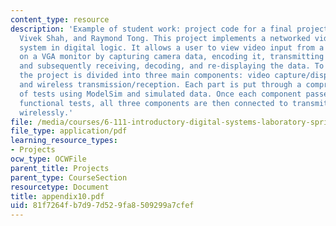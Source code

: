 ```yaml
---
content_type: resource
description: 'Example of student work: project code for a final project by Noel Campbell,
  Vivek Shah, and Raymond Tong. This project implements a networked video surveillance
  system in digital logic. It allows a user to view video input from a remote camera
  on a VGA monitor by capturing camera data, encoding it, transmitting it wirelessly,
  and subsequently receiving, decoding, and re-displaying the data. To test the system,
  the project is divided into three main components: video capture/display, data encoding/decoding,
  and wireless transmission/reception. Each part is put through a comprehensive series
  of tests using ModelSim and simulated data. Once each component passes design and
  functional tests, all three components are then connected to transmit video data
  wirelessly.'
file: /media/courses/6-111-introductory-digital-systems-laboratory-spring-2006/81f7264fb7d97d529fa8509299a7cfef_appendix10.pdf
file_type: application/pdf
learning_resource_types:
- Projects
ocw_type: OCWFile
parent_title: Projects
parent_type: CourseSection
resourcetype: Document
title: appendix10.pdf
uid: 81f7264f-b7d9-7d52-9fa8-509299a7cfef
---
```

